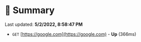 # 📖 Summary
Last updated: **5/2/2022, 8:58:47 PM**

- `GET` [https://google.com](https://google.com) - **Up** (366ms)
